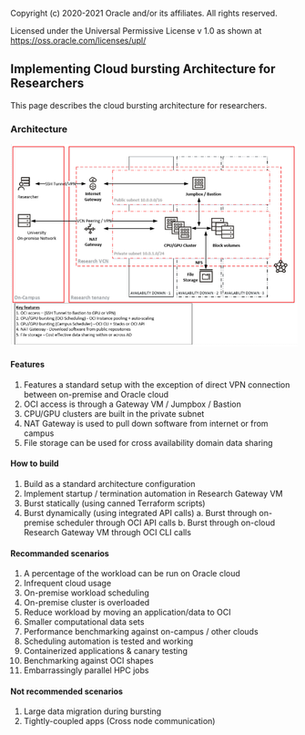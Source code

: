 Copyright (c) 2020-2021 Oracle and/or its affiliates.  All rights reserved.

Licensed under the Universal Permissive License v 1.0 as shown at https://oss.oracle.com/licenses/upl/



## Implementing Cloud bursting Architecture for Researchers

This page describes the cloud bursting architecture for researchers. 

### Architecture 
![](images/ArchBurst-2.png)

#### Features 
1. Features a standard setup with the exception of direct VPN connection between on-premise and Oracle cloud
2. OCI access is through a Gateway VM / Jumpbox / Bastion
3. CPU/GPU clusters are built in the private subnet
4. NAT Gateway is used to pull down software from internet or from campus
5. File storage can be used for cross availability domain data sharing

#### How to build
1. Build as a standard architecture configuration
2. Implement startup / termination automation in Research Gateway VM
3. Burst statically (using canned Terraform scripts)
4. Burst dynamically (using integrated API calls) 
   a. Burst through on-premise scheduler through OCI API calls
   b. Burst through on-cloud Research Gateway VM through OCI CLI calls

#### Recommanded scenarios
1. A percentage of the workload can be run on Oracle cloud
2. Infrequent cloud usage
3. On-premise workload scheduling
4. On-premise cluster is overloaded
5. Reduce workload by moving an application/data to OCI
6. Smaller computational data sets
7. Performance benchmarking against on-campus / other clouds
8. Scheduling automation is tested and working
9.  Containerized applications & canary testing
10. Benchmarking against OCI shapes
11. Embarrassingly parallel HPC jobs

#### Not recommended scenarios
1. Large data migration during bursting
2. Tightly-coupled apps (Cross node communication)

